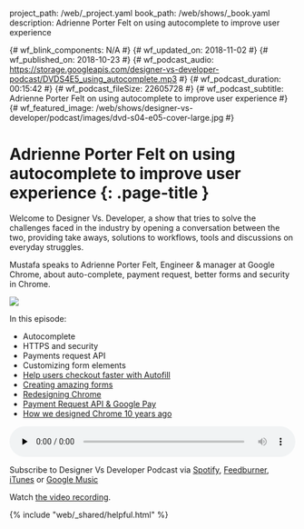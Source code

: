 project_path: /web/_project.yaml
book_path: /web/shows/_book.yaml
description: Adrienne Porter Felt on using autocomplete to improve user experience

{# wf_blink_components: N/A #}
{# wf_updated_on: 2018-11-02 #}
{# wf_published_on: 2018-10-23 #}
{# wf_podcast_audio: https://storage.googleapis.com/designer-vs-developer-podcast/DVDS4E5_using_autocomplete.mp3 #}
{# wf_podcast_duration: 00:15:42 #}
{# wf_podcast_fileSize: 22605728 #}
{# wf_podcast_subtitle: Adrienne Porter Felt on using autocomplete to improve user experience #}
{# wf_featured_image: /web/shows/designer-vs-developer/podcast/images/dvd-s04-e05-cover-large.jpg #}


# Adrienne Porter Felt on using autocomplete to improve user experience  {: .page-title }

Welcome to Designer Vs. Developer, a show that tries to solve the
challenges faced in the industry by opening a conversation between
the two, providing take aways, solutions to workflows, tools and
discussions on everyday struggles.

Mustafa speaks to Adrienne Porter Felt, Engineer & manager at 
Google Chrome, about auto-complete, payment request, better forms 
and security in Chrome.


<img class="attempt-right"
  src="/web/shows/designer-vs-developer/podcast/images/dvd-s04-e05-cover.jpg">
  
In this episode:

* Autocomplete
* HTTPS and security
* Payments request API
* Customizing form elements
* [Help users checkout faster with Autofill](http://bit.ly/2q8iXEe)
* [Creating amazing forms](http://bit.ly/2PRr5Ek)
* [Redesigning Chrome](http://bit.ly/2PRr9E4)
* [Payment Request API & Google Pay](http://bit.ly/2OMtCDu) 
* [How we designed Chrome 10 years ago](http://bit.ly/2CAyHr9)


<audio style="width: 100%" controls preload="none"
  src="https://storage.googleapis.com/
  designer-vs-developer-podcast/DVDS4E5_using_autocomplete.mp3">

Subscribe to Designer Vs Developer Podcast via
<a href="http://bit.ly/mustafaOnSpotify">Spotify</a>,
<a href="https://goo.gl/USHXv8">Feedburner</a>,
<a href="https://goo.gl/1E9U0G">iTunes</a> or
<a href="https://goo.gl/qCBlST">Google Music</a>

Watch <a href="https://www.youtube.com/playlist?list=PLNYkxOF6rcIC60856GnLEV5GQXMxc9ByJ">
the video recording</a>.

{% include "web/_shared/helpful.html" %}
